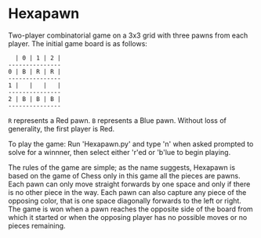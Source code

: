Hexapawn
========

Two-player combinatorial game on a 3x3 grid with three pawns from each player.
The initial game board is as follows:

```plain
  | 0 | 1 | 2 |
---------------
0 | B | R | R |
---------------
1 |   |   |   |
---------------
2 | B | B | B |
---------------
```

`R` represents a Red pawn. `B` represents a Blue pawn. 
Without loss of generality, the first player is Red.

To play the game:
Run 'Hexapawn.py' and type 'n' when asked prompted to
solve for a winnner, then select either 'r'ed or 'b'lue
to begin playing.

The rules of the game are simple; as the name suggests, 
Hexapawn is based on the game of Chess only in this game 
all the pieces are pawns. 
Each pawn can only move straight forwards by one space and 
only if there is no other piece in the way. Each pawn can 
also capture any piece of the opposing color, that is one 
space diagonally forwards to the left or right.
The game is won when a pawn reaches the opposite side of 
the board from which it started or when the opposing player 
has no possible moves or no pieces remaining.
